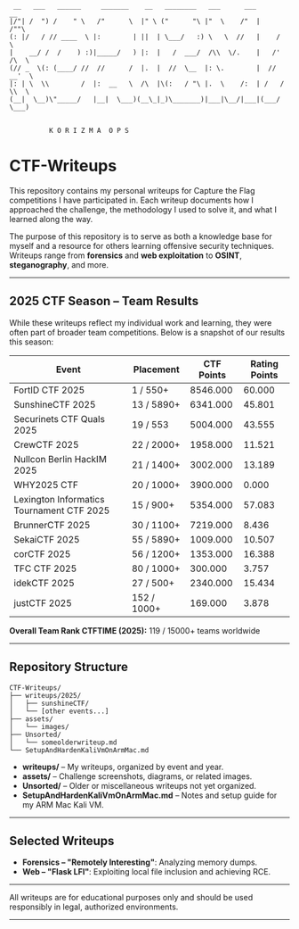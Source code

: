 ```
 __   ___   ______     _______    __   ________   ___      ___       __      
|/"| /  ") /    " \   /"      \  |" \ ("      "\ |"  \    /"  |     /""\     
(: |/   / // ____  \ |:        | ||  | \___/   :) \   \  //   |    /    \    
|    __/ /  /    ) :)|_____/   ) |:  |   /  ___/  /\\  \/.    |   /' /\  \   
(// _  \(: (____/ //  //      /  |.  |  //  \__  |: \.        |  //  __'  \  
|: | \  \\        /  |:  __   \  /\  |\(:   / "\ |.  \    /:  | /   /  \\  \ 
(__|  \__)\"_____/   |__|  \___)(__\_|_)\_______)|___|\__/|___|(___/    \___)
                                                                             
                                                                                                             
          K O R I Z M A  O P S
```

# CTF-Writeups

This repository contains my personal writeups for Capture the Flag competitions I have participated in. Each writeup documents how I approached the challenge, the methodology I used to solve it, and what I learned along the way.

The purpose of this repository is to serve as both a knowledge base for myself and a resource for others learning offensive security techniques. Writeups range from **forensics** and **web exploitation** to **OSINT**, **steganography**, and more.

---

## 2025 CTF Season – Team Results

While these writeups reflect my individual work and learning, they were often part of broader team competitions. Below is a snapshot of our results this season:

| Event                                     | Placement   | CTF Points | Rating Points |
| ----------------------------------------- | ----------- | ---------- | ------------- |
| FortID CTF 2025                           | 1 / 550+    | 8546.000   | 60.000        |
| SunshineCTF 2025                          | 13 / 5890+  | 6341.000   | 45.801        |
| Securinets CTF Quals 2025                 | 19 / 553    | 5004.000   | 43.555        |
| CrewCTF 2025                              | 22 / 2000+  | 1958.000   | 11.521        |
| Nullcon Berlin HackIM 2025                | 21 / 1400+  | 3002.000   | 13.189        |
| WHY2025 CTF                               | 20 / 1000+  | 3900.000   | 0.000         |
| Lexington Informatics Tournament CTF 2025 | 15 / 900+   | 5354.000   | 57.083        |
| BrunnerCTF 2025                           | 30 / 1100+  | 7219.000   | 8.436         |
| SekaiCTF 2025                             | 55 / 5890+  | 1009.000   | 10.507        |
| corCTF 2025                               | 56 / 1200+  | 1353.000   | 16.388        |
| TFC CTF 2025                              | 80 / 1000+  | 300.000    | 3.757         |
| idekCTF 2025                              | 27 / 500+   | 2340.000   | 15.434        |
| justCTF 2025                              | 152 / 1000+ | 169.000    | 3.878         |

**Overall Team Rank CTFTIME (2025):** 119 / 15000+ teams worldwide

---

## Repository Structure

```
CTF-Writeups/
├── writeups/2025/
│   ├── sunshineCTF/
│   └── [other events...]
├── assets/
│   └── images/
├── Unsorted/
│   └── someolderwriteup.md
└── SetupAndHardenKaliVmOnArmMac.md
```

* **writeups/** – My writeups, organized by event and year.
* **assets/** – Challenge screenshots, diagrams, or related images.
* **Unsorted/** – Older or miscellaneous writeups not yet organized.
* **SetupAndHardenKaliVmOnArmMac.md** – Notes and setup guide for my ARM Mac Kali VM.

---

## Selected Writeups

* **Forensics – "Remotely Interesting"**: Analyzing memory dumps.
* **Web – "Flask LFI"**: Exploiting local file inclusion and achieving RCE.

---

All writeups are for educational purposes only and should be used responsibly in legal, authorized environments.

---
